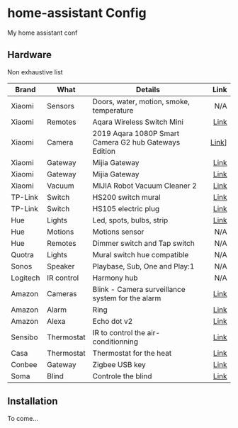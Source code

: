 # home-assistant Config
My home assistant conf

## Hardware
Non exhaustive list

| Brand | What | Details | Link |
| ----- | ---- | ------- | -----:|
| Xiaomi | Sensors | Doors, water, motion, smoke, temperature | N/A |
| Xiaomi | Remotes | Aqara Wireless Switch Mini | [Link]( https://www.aliexpress.com/item/32999952824.html) |
| Xiaomi | Camera | 2019 Aqara 1080P Smart Camera G2 hub Gateways Edition | [Link](https://www.aliexpress.com/item/32993932041.html?spm=a2g0s.9042311.0.0.27426c37RVPJpl)] |
| Xiaomi | Gateway | Mijia Gateway | [Link](https://www.aliexpress.com/item/32635362864.html?spm=a2g0s.9042311.0.0.27424c4dJ8VS7Z) |
| Xiaomi | Gateway | Mijia Gateway | [Link](https://www.aliexpress.com/item/32635362864.html?spm=a2g0s.9042311.0.0.27424c4dJ8VS7Z) |
| Xiaomi | Vacuum | MIJIA Robot Vacuum Cleaner 2 | [Link](https://www.aliexpress.com/item/32852382914.html?spm=a2g0s.9042311.0.0.27424c4d0HMoq9) |
| TP-Link | Switch | HS200 switch mural | [Link](https://www.tp-link.com/ca/home-networking/smart-plug/hs200/) |
| TP-Link | Switch | HS105 electric plug | [Link](https://www.tp-link.com/ca/home-networking/smart-plug/hs105/) |
| Hue | Lights | Led, spots, bulbs, strip | [Link]() |
| Hue | Motions | Motions sensor | N/A |
| Hue | Remotes | Dimmer switch and Tap switch | N/A |
| Quotra | Lights | Mural switch hue compatible | N/A |
| Sonos | Speaker | Playbase, Sub, One and Play:1 | N/A |
| Logitech | IR control | Harmony hub | N/A |
| Amazon | Cameras | Blink - Camera surveillance system for the alarm | [Link]() |
| Amazon | Alarm | Ring | [Link]() |
| Amazon | Alexa | Echo dot v2 | [Link]() |
| Sensibo | Thermostat | IR to control the air-conditionning | [Link]() |
| Casa | Thermostat | Thermostat for the heat | [Link](https://casa.energy/fr/caleo) |
| Conbee | Gateway | Zigbee USB key | [Link](https://phoscon.de/en/conbee2) |
| Soma | Blind | Controle the blind | [Link](https://www.somasmarthome.com) |

## Installation
To come...